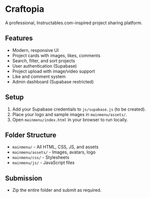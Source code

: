 # Craftopia

A professional, Instructables.com-inspired project sharing platform.

## Features
- Modern, responsive UI
- Project cards with images, likes, comments
- Search, filter, and sort projects
- User authentication (Supabase)
- Project upload with image/video support
- Like and comment system
- Admin dashboard (Supabase restricted)

## Setup
1. Add your Supabase credentials to `js/supabase.js` (to be created).
2. Place your logo and sample images in `mainmenu/assets/`.
3. Open `mainmenu/index.html` in your browser to run locally.

## Folder Structure
- `mainmenu/` - All HTML, CSS, JS, and assets
- `mainmenu/assets/` - Images, avatars, logo
- `mainmenu/css/` - Stylesheets
- `mainmenu/js/` - JavaScript files

## Submission
- Zip the entire folder and submit as required. 